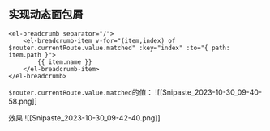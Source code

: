 ## 实现动态面包屑
```vue
<el-breadcrumb separator="/">
	<el-breadcrumb-item v-for="(item,index) of $router.currentRoute.value.matched" :key="index" :to="{ path: item.path }">
		{{ item.name }} 
	</el-breadcrumb-item>
</el-breadcrumb>
```

`$router.currentRoute.value.matched`的值：
![[Snipaste_2023-10-30_09-40-58.png]]

效果
![[Snipaste_2023-10-30_09-42-40.png]]

